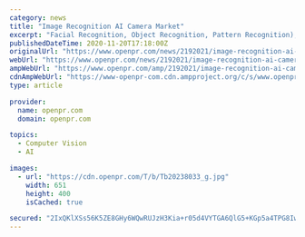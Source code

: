 ```yaml
---
category: news
title: "Image Recognition AI Camera Market"
excerpt: "Facial Recognition, Object Recognition, Pattern Recognition), Application (Scanning and Imaging, Security and Surveillance, Image Search, Augmented Reality and Others), Deployment (On Premises ..."
publishedDateTime: 2020-11-20T17:18:00Z
originalUrl: "https://www.openpr.com/news/2192021/image-recognition-ai-camera-market-2020-industry-demand-share"
webUrl: "https://www.openpr.com/news/2192021/image-recognition-ai-camera-market-2020-industry-demand-share"
ampWebUrl: "https://www.openpr.com/amp/2192021/image-recognition-ai-camera-market-2020-industry-demand-share"
cdnAmpWebUrl: "https://www-openpr-com.cdn.ampproject.org/c/s/www.openpr.com/amp/2192021/image-recognition-ai-camera-market-2020-industry-demand-share"
type: article

provider:
  name: openpr.com
  domain: openpr.com

topics:
  - Computer Vision
  - AI

images:
  - url: "https://cdn.openpr.com/T/b/Tb20238033_g.jpg"
    width: 651
    height: 400
    isCached: true

secured: "2IxQKlXSs56K5ZE8GHy6WQwRUJzH3Kia+r05d4VYTGA6QlG5+KGp5a4TPG8Iw9QMHymmRCnsfjDM1vq+jVNChkHD04LLTmkvLogjZNOuW7dFOlmgBHxmcRk1bNp5aGW4kCOGmd48upZ9D1evirEhpFWepViun1ut0jycfVDWteVt+S7wlq0kj9GX9rrGLWjqUMHWUSJax3d24XEEs08h/NB/FEr1vpG1s7GtKTNNd4EvfWN1oKQUY3aR5UynJcrhVqtJNY7MFKCvyJOxWICqLKZjwXxpTMmxa7aZWlMBKcIPm3Y4eCB1aNl1Q6AW4MJfXh065r15eYuMj2NGZA8khzzyD5gCF4pxuP6pldwliCk=;eTRGIb78AG7WKNmzy7Rtkw=="
---
```


